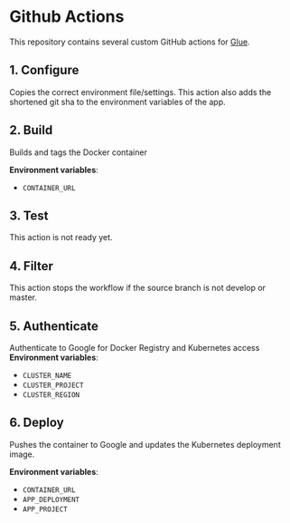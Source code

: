 # Github Actions
This repository contains several custom GitHub actions for [Glue](https://glue.group).

## 1. Configure
Copies the correct environment file/settings.
This action also adds the shortened git sha to the environment variables of the app.

## 2. Build
Builds and tags the Docker container

**Environment variables**:
- `CONTAINER_URL`

## 3. Test
This action is not ready yet.

## 4. Filter
This action stops the workflow if the source branch is not develop or master.

## 5. Authenticate
Authenticate to Google for Docker Registry and Kubernetes access
**Environment variables**:
- `CLUSTER_NAME`
- `CLUSTER_PROJECT`
- `CLUSTER_REGION`

## 6. Deploy
Pushes the container to Google and updates the Kubernetes deployment image.

**Environment variables**:
- `CONTAINER_URL`
- `APP_DEPLOYMENT`
- `APP_PROJECT`
